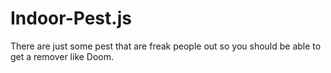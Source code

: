 # Indoor-Pest.js
There are just some pest that are freak people out so you should be able to get a remover like Doom. 

